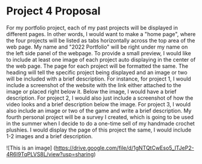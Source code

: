 # Project 4 Proposal

For my portfolio project, each of my past projects will be displayed in different pages. In other words, I would want to make a "home page", where the four projects will be listed as tabs horizontally across the top area of the web page. My name and "2022 Portfolio" will be right under my name on the left side panel of the webpage. To provide a small preview, I would like to include at least one image of each project auto displaying in the center of the web page. The page for each project will be formatted the same. The heading will tell the specific project being displayed and an image or two will be included with a brief description. For instance, for project 1, I would include a screenshot of the website with the link either attached to the image or placed right below it. Below the image, I would have a brief description. For project 2, I would also just include a screenshot of how the video looks and a brief description below the image. For project 3, I would also include an image or two of the game and write a brief description. My fourth personal project will be a survey I created, which is going to be used in the summer when I decide to do a one-time sell of my handmade crochet plushies. I would display the page of this project the same, I would include 1-2 images and a brief description.

![This is an image] (https://drive.google.com/file/d/1gNTQtCwEso5_lTJeP2-4R6l9TqPLVS8L/view?usp=sharing)

